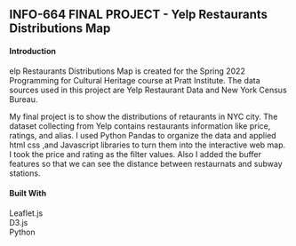 ## INFO-664 FINAL PROJECT - Yelp Restaurants Distributions Map

#### Introduction
elp Restaurants Distributions Map is created for the Spring 2022 Programming for Cultural Heritage course at Pratt Institute. The data sources used in this project are Yelp Restaurant Data and New York Census Bureau. 

My final project is to show the distributions of retaurants in NYC city. The dataset collecting from Yelp contains restaurants information like price, ratings, and alias. I used Python Pandas to organize the data and applied html css ,and Javascript libraries to turn them into the interactive web map. I took the price and rating as the filter values. Also I added the buffer features so that we can see the distance between restaurnats and subway stations. 
 
#### Built With  
Leaflet.js  
D3.js  
Python  
